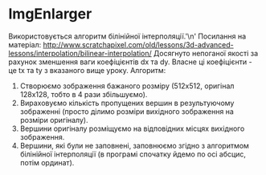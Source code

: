 # ImgEnlarger
Використовується алгоритм білінійної інтерполяції.'\n'
Посилання на матеріал: http://www.scratchapixel.com/old/lessons/3d-advanced-lessons/interpolation/bilinear-interpolation/
Досягнуто непоганої якості за рахунок зменшення ваги коефіцієнтів dx та dy. Власне ці коефіцієнти - це tx та ty з вказаного вище уроку.
Алгоритм: 
1. Створюємо зображення бажаного розміру (512х512, оригінал 128х128, тобто в 4 рази збільшуємо).
2. Вираховуємо кількість пропущених вершин в результуючому зображенні (просто ділимо розміри вихідного зображення на розміри оригіналу).
3. Вершини оригіналу розміщуємо на відповідних місцях вихідного зображення.
4. Вершини, які були не заповнені, заповнюємо згідно з алгоритмом білінійної інтерполяції (в програмі спочатку йдемо по осі абсцис, потім ординат).
